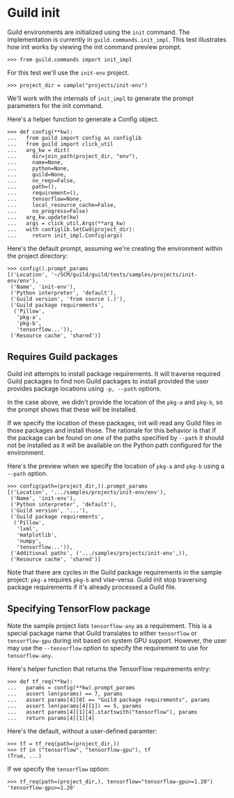 # Guild init

Guild environments are initialized using the `init` command. The
implementation is currently in `guild.commands.init_impl`. This test
illustrates how init works by viewing the init command preview prompt.

    >>> from guild.commands import init_impl

For this test we'll use the `init-env` project.

    >>> project_dir = sample("projects/init-env")

We'll work with the internals of `init_impl` to generate the prompt
parameters for the init command.

Here's a helper function to generate a Config object.

    >>> def config(**kw):
    ...   from guild import config as configlib
    ...   from guild import click_util
    ...   arg_kw = dict(
    ...     dir=join_path(project_dir, "env"),
    ...     name=None,
    ...     python=None,
    ...     guild=None,
    ...     no_reqs=False,
    ...     path=(),
    ...     requirement=(),
    ...     tensorflow=None,
    ...     local_resource_cache=False,
    ...     no_progress=False)
    ...   arg_kw.update(kw)
    ...   args = click_util.Args(**arg_kw)
    ...   with configlib.SetCwd(project_dir):
    ...     return init_impl.Config(args)

Here's the default prompt, assuming we're creating the environment
within the project directory:

    >>> config().prompt_params
    [('Location', '~/SCM/guild/guild/tests/samples/projects/init-env/env'),
     ('Name', 'init-env'),
     ('Python interpreter', 'default'),
     ('Guild version', 'from source (.)'),
     ('Guild package requirements',
      ('Pillow',
       'pkg-a',
       'pkg-b',
       'tensorflow...')),
     ('Resource cache', 'shared')]

## Requires Guild packages

Guild init attempts to install package requirements. It will traverse
required Guild packages to find non Guild packages to install provided
the user provides package locations using `-p, --path` options.

In the case above, we didn't provide the location of the `pkg-a` and
`pkg-b`, so the prompt shows that these will be installed.

If we specify the location of these packages, init will read any Guild
files in those packages and install those. The rationale for this
behavior is that if the package can be found on one of the paths
specified by `--path` it should not be installed as it will be
available on the Python path configured for the environment.

Here's the preview when we specify the location of `pkg-a` and `pkg-b`
using a `--path` option.

    >>> config(path=(project_dir,)).prompt_params
    [('Location', '.../samples/projects/init-env/env'),
     ('Name', 'init-env'),
     ('Python interpreter', 'default'),
     ('Guild version', '...'),
     ('Guild package requirements',
      ('Pillow',
       'lxml',
       'matplotlib',
       'numpy',
       'tensorflow...')),
     ('Additional paths', ('.../samples/projects/init-env',)),
     ('Resource cache', 'shared')]

Note that there are cycles in the Guild package requirements in the
sample project: `pkg-a` requires `pkg-b` and vise-versa. Guild init
stop traversing package requirements if it's already processed a Guild
file.

## Specifying TensorFlow package

Note the sample project lists `tensorflow-any` as a requirement. This
is a special package name that Guild translates to either `tensorflow`
or `tensorflow-gpu` during init based on system GPU support. However,
the user may use the `--tensorflow` option to specify the requirement
to use for `tensorflow-any`.

Here's helper function that returns the TensorFlow requirements entry:

    >>> def tf_req(**kw):
    ...   params = config(**kw).prompt_params
    ...   assert len(params) == 7, params
    ...   assert params[4][0] == "Guild package requirements", params
    ...   assert len(params[4][1]) == 5, params
    ...   assert params[4][1][4].startswith("tensorflow"), params
    ...   return params[4][1][4]

Here's the default, without a user-defined paramter:

    >>> tf = tf_req(path=(project_dir,))
    >>> tf in ("tensorflow", "tensorflow-gpu"), tf
    (True, ...)

If we specify the `tensorflow` option:

    >>> tf_req(path=(project_dir,), tensorflow="tensorflow-gpu>=1.20")
    'tensorflow-gpu>=1.20'
